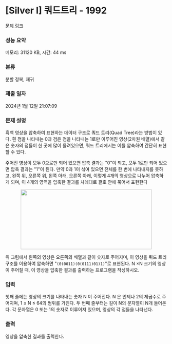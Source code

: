 # [Silver I] 쿼드트리 - 1992 

[문제 링크](https://www.acmicpc.net/problem/1992) 

### 성능 요약

메모리: 31120 KB, 시간: 44 ms

### 분류

분할 정복, 재귀

### 제출 일자

2024년 1월 12일 21:07:09

### 문제 설명

<p>흑백 영상을 압축하여 표현하는 데이터 구조로 쿼드 트리(Quad Tree)라는 방법이 있다. 흰 점을 나타내는 0과 검은 점을 나타내는 1로만 이루어진 영상(2차원 배열)에서 같은 숫자의 점들이 한 곳에 많이 몰려있으면, 쿼드 트리에서는 이를 압축하여 간단히 표현할 수 있다.</p>

<p>주어진 영상이 모두 0으로만 되어 있으면 압축 결과는 "0"이 되고, 모두 1로만 되어 있으면 압축 결과는 "1"이 된다. 만약 0과 1이 섞여 있으면 전체를 한 번에 나타내지를 못하고, 왼쪽 위, 오른쪽 위, 왼쪽 아래, 오른쪽 아래, 이렇게 4개의 영상으로 나누어 압축하게 되며, 이 4개의 영역을 압축한 결과를 차례대로 괄호 안에 묶어서 표현한다</p>

<p style="text-align: center;"><img alt="" height="186" src="https://www.acmicpc.net/JudgeOnline/upload/201007/qq.png" width="408"></p>

<p>위 그림에서 왼쪽의 영상은 오른쪽의 배열과 같이 숫자로 주어지며, 이 영상을 쿼드 트리 구조를 이용하여 압축하면 "<code>(0(0011)(0(0111)01)1)</code>"로 표현된다.  N ×N 크기의 영상이 주어질 때, 이 영상을 압축한 결과를 출력하는 프로그램을 작성하시오.</p>

### 입력 

 <p>첫째 줄에는 영상의 크기를 나타내는 숫자 N 이 주어진다. N 은 언제나 2의 제곱수로 주어지며, 1 ≤ N ≤ 64의 범위를 가진다. 두 번째 줄부터는 길이 N의 문자열이 N개 들어온다. 각 문자열은 0 또는 1의 숫자로 이루어져 있으며, 영상의 각 점들을 나타낸다.</p>

### 출력 

 <p>영상을 압축한 결과를 출력한다.</p>

